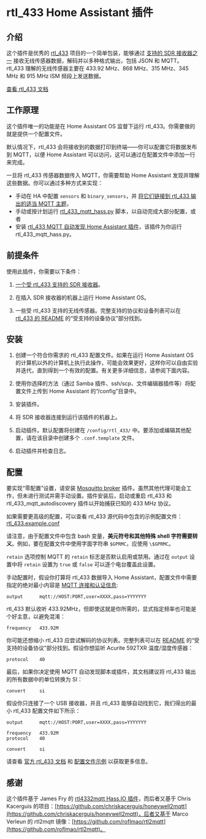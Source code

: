 # rtl_433 Home Assistant 插件

## 介绍

这个插件是优秀的 [rtl_433](https://github.com/merbanan/rtl_433) 项目的一个简单包装，能够通过 [支持的 SDR 接收器之一](https://triq.org/rtl_433/HARDWARE.html) 接收无线传感器数据，解码并以多种格式输出，包括 JSON 和 MQTT。rtl_433 理解的无线传感器主要在 433.92 MHz、868 MHz、315 MHz、345 MHz 和 915 MHz ISM 频段上发送数据。

[查看 rtl_433 文档](https://triq.org/rtl_433)

## 工作原理

这个插件唯一的功能是在 Home Assistant OS 监督下运行 rtl_433。你需要做的就是提供一个配置文件。

默认情况下，rtl_433 会将接收到的数据打印到终端——你可以配置它将数据发布到 MQTT，以便 Home Assistant 可以访问，这可以通过在配置文件中添加一行来完成。

一旦将 rtl_433 传感器数据传入 MQTT，你需要帮助 Home Assistant 发现并理解这些数据。你可以通过多种方式来实现：

  * 手动在 HA 中配置 `sensors` 和 `binary_sensors`，并 [将它们链接到 rtl_433 输出的适当 MQTT 主题](https://www.home-assistant.io/integrations/sensor.mqtt/)，
  * 手动或按计划运行 [rtl_433_mqtt_hass.py](https://github.com/merbanan/rtl_433/tree/master/examples/rtl_433_mqtt_hass.py) 脚本，以自动完成大部分配置，或者
  * 安装 [rtl_433 MQTT 自动发现 Home Assistant 插件](https://github.com/pbkhrv/rtl_433-hass-addons/tree/main/rtl_433_mqtt_autodiscovery)，该插件为你运行 rtl_433_mqtt_hass.py。

## 前提条件

 使用此插件，你需要以下条件：

 1. [一个受 rtl_433 支持的 SDR 接收器](https://triq.org/rtl_433/HARDWARE.html)。

 2. 在插入 SDR 接收器的机器上运行 Home Assistant OS。

 3. 一些受 rtl_433 支持的无线传感器。完整支持的协议和设备列表可以在 [rtl_433 的 README](https://github.com/merbanan/rtl_433/blob/master/README.md) 的“受支持的设备协议”部分找到。

## 安装

 1. 创建一个符合你需求的 rtl_433 配置文件。如果在运行 Home Assistant OS 的计算机以外的计算机上执行此操作，可能会效果更好，这样你可以自由实验并迭代，直到得到一个有效的配置。有关更多详细信息，请参阅下面内容。

 2. 使用你选择的方法（通过 Samba 插件、ssh/scp、文件编辑器插件等）将配置文件上传到 Home Assistant 的“/config”目录中。

 3. 安装插件。

 5. 将 SDR 接收器连接到运行该插件的机器上。

 5. 启动插件。默认配置将创建在 `/config/rtl_433/` 中。要添加或编辑其他配置，请在该目录中创建多个 `.conf.template` 文件。

 6. 启动插件并检查日志。

## 配置

要实现“零配置”设置，请安装 [Mosquitto broker](https://github.com/home-assistant/addons/blob/master/mosquitto/DOCS.md) 插件。虽然其他代理可能会工作，但未进行测试并需手动设置。插件安装后，启动或重启 rtl_433 和 rtl_433_mqtt_autodiscovery 插件以开始捕获已知的 433 MHz 协议。

如果需要更高级的配置，可以查看 rtl_433 源代码中包含的示例配置文件：[rtl_433.example.conf](https://github.com/merbanan/rtl_433/blob/master/conf/rtl_433.example.conf)

请注意，由于配置文件中包含 bash 变量，**美元符号和其他特殊 shell 字符需要转义**。例如，要在配置文件中使用字面字符串 `$GPRMC`，应使用 `\$GPRMC`。

`retain` 选项控制 MQTT 的 `retain` 标志是否默认启用或禁用。通过在 `output` 设置中将 `retain` 设置为 `true` 或 `false` 可以逐个电台覆盖此设置。

手动配置时，假设你打算将 rtl_433 数据导入 Home Assistant，配置文件中需要指定的绝对最小内容是 [MQTT 连接和认证信息](https://triq.org/rtl_433/OPERATION.html#mqtt-output):

```
output      mqtt://HOST:PORT,user=XXXX,pass=YYYYYYY
```

rtl_433 默认收听 433.92MHz，但即使这就是你所需的，显式指定频率也可能是个好主意，以避免混淆：

```
frequency   433.92M
```

你可能还想缩小 rtl_433 应尝试解码的协议列表。完整列表可以在 [README](https://github.com/merbanan/rtl_433/blob/master/README.md) 的“受支持的设备协议”部分找到。假设你想监听 Acurite 592TXR 温度/湿度传感器：

```
protocol    40
```

最后，如果你决定使用 MQTT 自动发现脚本或插件，其文档建议将 rtl_433 输出的所有数据中的单位转换为 SI：

```
convert     si
```

假设你只连接了一个 USB 接收器，并且 rtl_433 能够自动找到它，我们得出的最小 rtl_433 配置文件如下所示：

```
output      mqtt://HOST:PORT,user=XXXX,pass=YYYYYYY

frequency   433.92M
protocol    40

convert     si
```

请查看 [官方 rtl_433 文档](https://triq.org/rtl_433) 和 [配置文件示例](https://github.com/merbanan/rtl_433/tree/master/conf) 以获取更多信息。

## 感谢

这个插件基于 James Fry 的 [rtl4332mqtt Hass.IO 插件](https://github.com/james-fry/hassio-addons/tree/master/rtl4332mqtt)，而后者又基于 Chris Kacerguis 的项目：[https://github.com/chriskacerguis/honeywell2mqtt](https://github.com/chriskacerguis/honeywell2mqtt)，后者又基于 Marco Verleun 的 rtl2mqtt 镜像：[https://github.com/roflmao/rtl2mqtt](https://github.com/roflmao/rtl2mqtt)。